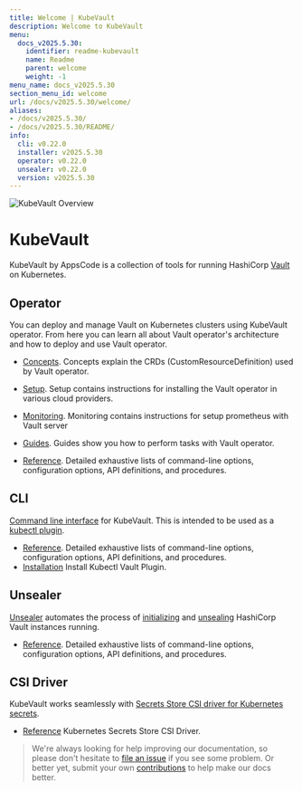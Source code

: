 ```yaml
---
title: Welcome | KubeVault
description: Welcome to KubeVault
menu:
  docs_v2025.5.30:
    identifier: readme-kubevault
    name: Readme
    parent: welcome
    weight: -1
menu_name: docs_v2025.5.30
section_menu_id: welcome
url: /docs/v2025.5.30/welcome/
aliases:
- /docs/v2025.5.30/
- /docs/v2025.5.30/README/
info:
  cli: v0.22.0
  installer: v2025.5.30
  operator: v0.22.0
  unsealer: v0.22.0
  version: v2025.5.30
---
```


![KubeVault Overview](/docs/v2025.5.30/images/kubevault-overview.svg)

# KubeVault

KubeVault by AppsCode is a collection of tools for running HashiCorp [Vault](https://www.vaultproject.io/) on Kubernetes. 

## Operator
You can deploy and manage Vault on Kubernetes clusters using KubeVault operator. From here you can learn all about Vault operator's architecture and how to deploy and use Vault operator.

- [Concepts](/docs/v2025.5.30/concepts/). Concepts explain the CRDs (CustomResourceDefinition) used by Vault operator.

- [Setup](/docs/v2025.5.30/setup/). Setup contains instructions for installing
  the Vault operator in various cloud providers.

- [Monitoring](/docs/v2025.5.30/guides/monitoring/overview). Monitoring contains instructions for setup prometheus with Vault server

- [Guides](/docs/v2025.5.30/guides/). Guides show you how to perform tasks with Vault operator.

- [Reference](/docs/v2025.5.30/reference/operator). Detailed exhaustive lists of
command-line options, configuration options, API definitions, and procedures.

## CLI

[Command line interface](https://github.com/kubevault/cli) for KubeVault. This is intended to be used as a [kubectl plugin](https://kubernetes.io/docs/tasks/extend-kubectl/kubectl-plugins/).

- [Reference](/docs/v2025.5.30/reference/cli). Detailed exhaustive lists of command-line options, configuration options, API definitions, and procedures.
- [Installation](/docs/v2025.5.30/setup/install/kubectl_plugin) Install Kubectl Vault Plugin.

## Unsealer

[Unsealer](https://github.com/kubevault/unsealer) automates the process of [initializing](https://www.vaultproject.io/docs/commands/operator/init.html) and [unsealing](https://www.vaultproject.io/docs/concepts/seal.html#unsealing) HashiCorp Vault instances running.

- [Reference](/docs/v2025.5.30/reference/unsealer). Detailed exhaustive lists of command-line options, configuration options, API definitions, and procedures.

## CSI Driver

KubeVault works seamlessly with [Secrets Store CSI driver for Kubernetes secrets](https://github.com/kubernetes-sigs/secrets-store-csi-driver).

- [Reference](https://secrets-store-csi-driver.sigs.k8s.io/) Kubernetes Secrets Store CSI Driver.


> We're always looking for help improving our documentation, so please don't hesitate to [file an issue](https://github.com/kubevault/project/issues/new) if you see some problem. Or better yet, submit your own [contributions](/docs/v2025.5.30/CONTRIBUTING) to help
make our docs better.
